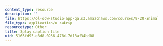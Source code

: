 ```yaml
---
content_type: resource
description: ''
file: https://ol-ocw-studio-app-qa.s3.amazonaws.com/courses/9-20-animal-behavior-fall-2013/5165fd95e8d80936478d7d18af34bd08_472239.srt
file_type: application/x-subrip
resourcetype: Other
title: 3play caption file
uid: 5165fd95-e8d8-0936-478d-7d18af34bd08
---
```

